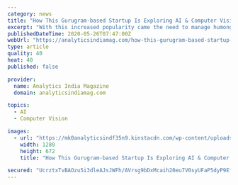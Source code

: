 ```yaml
---
category: news
title: "How This Gurugram-based Startup Is Exploring AI & Computer Vision To Carry Exceptional Photoshoots"
excerpt: "With this increased popularity came the need to manage humongous data. This is when they started exploring multiple possibilities to organize data smartly."
publishedDateTime: 2020-05-26T07:47:00Z
webUrl: "https://analyticsindiamag.com/how-this-gurugram-based-startup-is-exploring-ai-computer-vision-to-carry-exceptional-photoshoots/"
type: article
quality: 40
heat: 40
published: false

provider:
  name: Analytics India Magazine
  domain: analyticsindiamag.com

topics:
  - AI
  - Computer Vision

images:
  - url: "https://mk0analyticsindf35n9.kinstacdn.com/wp-content/uploads/2020/05/Spyne-Team-Photo.png"
    width: 1280
    height: 672
    title: "How This Gurugram-based Startup Is Exploring AI & Computer Vision To Carry Exceptional Photoshoots"

secured: "UcrztxTvBAOzu5i3dleAJsJWFh/AVrsg9bDxMcaih20eu7V0syUFaP5dyP9EfXpma78sRoYThOSbsQyeh0XRCl0GCdEoXsrzO29WiQ8nbr5DwPyvpMcGEuGvgy5UHJ2nUPP37p9Znz8L/5MmnaRnMld2497c5znhDoVtHB1dz8lI53+aqcOlWYDKU4dp7e5cW1tG++3JchIonlowg2szgz/sPUlYJ8b25PslZHlByE+C2ZacTn9mQDSSKf+owQbOEM7vDbl9lfdPXmt2M7ICZEz1a2ONZE2bUCg6cT4/v7/ETLbrTr5T7lEsl8Y5UD1Sb5YaBvCcnQNIg6OnljmTqWHW2J0Qvjsm4fB5+1Jn6a0+Aa+gPxusyvLmBVTcc8n9GO6j2Tz2uKW+BV6LaJYNlt4d/G2opDd2k5TPWlp9WxWAQKf5xhB3fiNx+C32uIDlxoeYOLxZJtTw8fMuBXNLCko5cXzRNQxmyVidgpngKc8=;2H4TG+bV0Y3pNzRZ0CxCXQ=="
---
```


